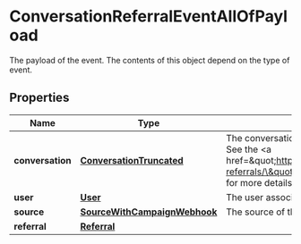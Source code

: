 

# ConversationReferralEventAllOfPayload

The payload of the event. The contents of this object depend on the type of event.

## Properties

| Name | Type | Description | Notes |
|------------ | ------------- | ------------- | -------------|
|**conversation** | [**ConversationTruncated**](ConversationTruncated.md) | The conversation a user lands in after being referred. See the &lt;a href&#x3D;\&quot;https://docs.smooch.io/guide/conversation-referrals/\&quot;&gt;conversation referrals&lt;/a&gt; guide for more details. |  [optional] |
|**user** | [**User**](User.md) | The user associated with the conversation. |  [optional] |
|**source** | [**SourceWithCampaignWebhook**](SourceWithCampaignWebhook.md) | The source of the referral. |  [optional] |
|**referral** | [**Referral**](Referral.md) |  |  [optional] |



